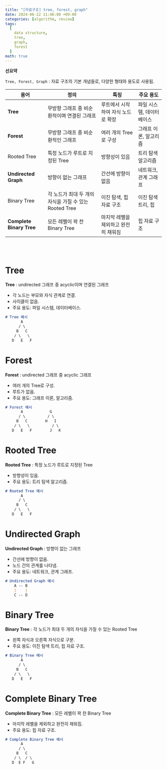 ```yaml
---
title: "[자료구조] tree, forest, graph"
date: 2024-06-22 11:46:00 +09:00
categories: [algorithm, review]
tags:
  [
    data structure,
    tree,
    graph,
    forest
  ]
math: true
---
```



**선요약**

`Tree, Forest, Graph` : 자료 구조의 기본 개념들로, 다양한 형태와 용도로 사용됨.

| 용어 | 정의 | 특징 | 주요 용도 |
| --- | --- | --- | --- |
| **Tree** | 무방향 그래프 중 비순환적이며 연결된 그래프 | 루트에서 시작하여 자식 노드로 확장 | 파일 시스템, 데이터베이스 |
| **Forest** | 무방향 그래프 중 비순환적인 그래프 | 여러 개의 Tree로 구성 | 그래프 이론, 알고리즘 |
| Rooted Tree | 특정 노드가 루트로 지정된 Tree | 방향성이 있음 | 트리 탐색 알고리즘 |
| **Undirected Graph** | 방향이 없는 그래프 | 간선에 방향이 없음 | 네트워크, 관계 그래프 |
| Binary Tree | 각 노드가 최대 두 개의 자식을 가질 수 있는 Rooted Tree | 이진 탐색, 힙 자료 구조 | 이진 탐색 트리, 힙 |
| **Complete Binary Tree** | 모든 레벨이 꽉 찬 Binary Tree | 마지막 레벨을 제외하고 완전히 채워짐 | 힙 자료 구조 |

<br/>
<br/>

# **Tree**

**Tree** : undirected 그래프 중 acyclic이며 연결된 그래프

- 각 노드는 부모와 자식 관계로 연결.
- 사이클이 없음.
- 주요 용도: 파일 시스템, 데이터베이스.

```markdown
# Tree 예시
       A
      / \
     B   C
    / \   \
   D   E   F
```

# **Forest**

**Forest** : undirected 그래프 중 acyclic 그래프

- 여러 개의 Tree로 구성.
- 루트가 없음.
- 주요 용도: 그래프 이론, 알고리즘.

```markdown
# Forest 예시
       A            G
      / \          / \
     B   C        H   I
    / \   \          / \
   D   E   F        J   K
```

# **Rooted Tree**

**Rooted Tree** : 특정 노드가 루트로 지정된 Tree

- 방향성이 있음.
- 주요 용도: 트리 탐색 알고리즘.

```markdown
# Rooted Tree 예시
       A
      / \
     B   C
    / \   \
   D   E   F
```

# **Undirected Graph**

**Undirected Graph** : 방향이 없는 그래프

- 간선에 방향이 없음.
- 노드 간의 관계를 나타냄.
- 주요 용도: 네트워크, 관계 그래프.

```markdown
# Undirected Graph 예시
    A -- B
    |    |
    C -- D
```

# **Binary Tree**

**Binary Tree** : 각 노드가 최대 두 개의 자식을 가질 수 있는 Rooted Tree

- 왼쪽 자식과 오른쪽 자식으로 구분.
- 주요 용도: 이진 탐색 트리, 힙 자료 구조.

```markdown
# Binary Tree 예시
       A
      / \
     B   C
    / \   \
   D   E   F
```

# **Complete Binary Tree**

**Complete Binary Tree** : 모든 레벨이 꽉 찬 Binary Tree

- 마지막 레벨을 제외하고 완전히 채워짐.
- 주요 용도: 힙 자료 구조.

```markdown
# Complete Binary Tree 예시
       A
      / \
     B   C
    / \  / \
   D  E F   G
```
